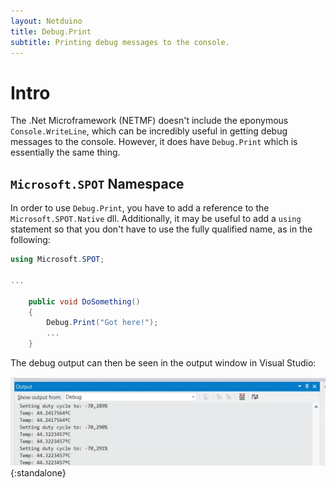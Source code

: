 ```yaml
---
layout: Netduino
title: Debug.Print
subtitle: Printing debug messages to the console.
---
```


# Intro

The .Net Microframework (NETMF) doesn't include the eponymous `Console.WriteLine`, which can be incredibly useful in getting debug messages to the console. However, it does have `Debug.Print` which is essentially the same thing. 

## `Microsoft.SPOT` Namespace

In order to use `Debug.Print`, you have to add a reference to the `Microsoft.SPOT.Native` dll. Additionally, it may be useful to add a `using` statement so that you don't have to use the fully qualified name, as in the following:

```csharp
using Microsoft.SPOT;

...

    public void DoSomething()
    {
        Debug.Print("Got here!");
        ...
    }
```

The debug output can then be seen in the output window in Visual Studio:

![](Debug_Output_Window.png){:standalone}

